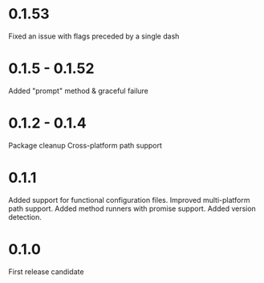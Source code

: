 # 0.1.53
Fixed an issue with flags preceded by a single dash

# 0.1.5 - 0.1.52
Added "prompt" method & graceful failure

# 0.1.2 - 0.1.4
Package cleanup
Cross-platform path support

# 0.1.1
Added support for functional configuration files.
Improved multi-platform path support.
Added method runners with promise support.
Added version detection.

# 0.1.0
First release candidate
